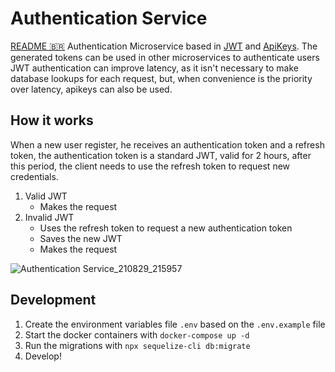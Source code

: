 
# Authentication Service
[README 🇧🇷](https://github.com/Tashima42/authentication-service/blob/main/README-BR.md)
Authentication Microservice based in [JWT](https://jwt.io/) and [ApiKeys](https://en.wikipedia.org/wiki/Application_programming_interface_key).  The generated tokens can be used in other microservices to authenticate users
JWT authentication can improve latency, as it isn't necessary to make database lookups for each request, but, when convenience is the priority over latency, apikeys can also be used.

## How it works
When a new user register, he receives an authentication token and a refresh token, the authentication token is a standard JWT, valid for 2 hours, after this period, the client needs to use the refresh token to  request new credentials.
1. Valid JWT
	* Makes the request
2. Invalid JWT
	* Uses the refresh token to request a new authentication token
	* Saves the new JWT
	* Makes the request

![Authentication Service_210829_215957](https://user-images.githubusercontent.com/23709916/131348522-0ba85010-6a4e-4a13-82bb-f3dcca8ce522.jpg)
## Development

1. Create the environment variables file  `.env`  based on the `.env.example` file
2. Start the docker containers with `docker-compose up -d`
3. Run the migrations with `npx sequelize-cli db:migrate`
4. Develop!
